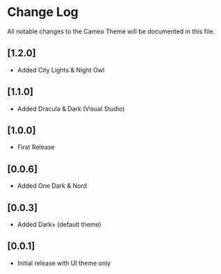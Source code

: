 # Change Log

All notable changes to the Cameo Theme will be documented in this file.

## [1.2.0]

- Added City Lights & Night Owl

## [1.1.0]

- Added Dracula & Dark (Visual Studio)

## [1.0.0]

- First Release

## [0.0.6]

- Added One Dark & Nord

## [0.0.3]

- Added Dark+ (default theme)

## [0.0.1]

- Initial release with UI theme only
